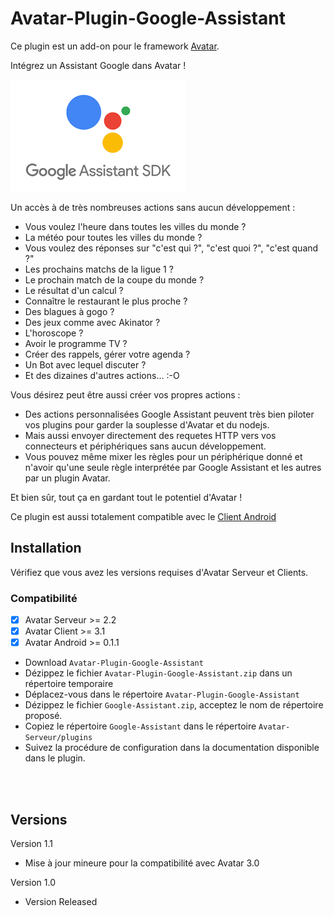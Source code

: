 # Avatar-Plugin-Google-Assistant

Ce plugin est un add-on pour le framework [Avatar](https://github.com/Spikharpax/Avatar-Serveur).

Intégrez un Assistant Google dans Avatar !

![GitHub Logo](logo/GoogleSDK.png)

Un accès à de très nombreuses actions sans aucun développement :
- Vous voulez l'heure dans toutes les villes du monde ?
- La météo pour toutes les villes du monde ?
- Vous voulez des réponses sur "c'est qui ?", "c'est quoi ?", "c'est quand ?" 
- Les prochains matchs de la ligue 1 ?
- Le prochain match de la coupe du monde ?
- Le résultat d'un calcul ?
- Connaître le restaurant le plus proche ?
- Des blagues à gogo ?
- Des jeux comme avec Akinator ?
- L'horoscope ?
- Avoir le programme TV ?
- Créer des rappels, gérer votre agenda ?
- Un Bot avec lequel discuter ?
- Et des dizaines d'autres actions... :-O

Vous désirez peut être aussi créer vos propres actions :
- Des actions personnalisées Google Assistant peuvent très bien piloter vos plugins pour garder la souplesse d'Avatar et du nodejs.
- Mais aussi envoyer directement des requetes HTTP vers vos connecteurs et périphériques sans aucun développement.
- Vous pouvez même mixer les règles pour un périphérique donné et n'avoir qu'une seule règle interprétée par Google Assistant et les autres par un plugin Avatar.

Et bien sûr, tout ça en gardant tout le potentiel d'Avatar !

Ce plugin est aussi totalement compatible avec le [Client Android](https://github.com/Spikharpax/Avatar-Plugin-Android)

## Installation

Vérifiez que vous avez les versions requises d'Avatar Serveur et Clients.

### Compatibilité
- [X] Avatar Serveur >= 2.2
- [X] Avatar Client >= 3.1
- [X] Avatar Android >= 0.1.1

- Download `Avatar-Plugin-Google-Assistant`
- Dézippez le fichier `Avatar-Plugin-Google-Assistant.zip` dans un répertoire temporaire
- Déplacez-vous dans le répertoire `Avatar-Plugin-Google-Assistant`
- Dézippez le fichier `Google-Assistant.zip`, acceptez le nom de répertoire proposé.
- Copiez le répertoire `Google-Assistant` dans le répertoire `Avatar-Serveur/plugins`
- Suivez la procédure de configuration dans la documentation disponible dans le plugin.


<BR><BR>
 
## Versions
Version 1.1 
- Mise à jour mineure pour la compatibilité avec Avatar 3.0

Version 1.0 
- Version Released




